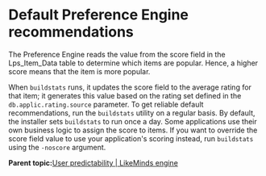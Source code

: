 # Default Preference Engine recommendations

The Preference Engine reads the value from the score field in the Lps\_Item\_Data table to determine which items are popular. Hence, a higher score means that the item is more popular.

When `buildstats` runs, it updates the score field to the average rating for that item; it generates this value based on the rating set defined in the `db.applic.rating.source` parameter. To get reliable default recommendations, run the `buildstats` utility on a regular basis. By default, the installer sets `buildstats` to run once a day. Some applications use their own business logic to assign the score to items. If you want to override the score field value to use your application's scoring instead, run `buildstats` using the `-noscore` argument.

**Parent topic:**[User predictability \| LikeMinds engine](../pzn/pzn_user_predictablity_main.md)

